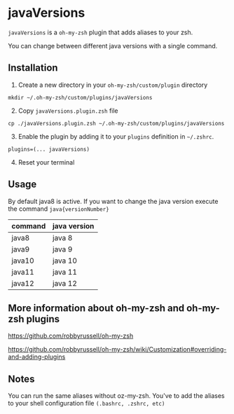 # javaVersions

`javaVersions` is a `oh-my-zsh` plugin that adds aliases to your zsh.

You can change between different java versions with a single command.

## Installation

1. Create a new directory in your `oh-my-zsh/custom/plugin` directory

```
mkdir ~/.oh-my-zsh/custom/plugins/javaVersions
```

2. Copy `javaVersions.plugin.zsh` file

```
cp ./javaVersions.plugin.zsh ~/.oh-my-zsh/custom/plugins/javaVersions
```

3. Enable the plugin by adding it to your `plugins` definition in `~/.zshrc`.

```
plugins=(... javaVersions)
```

4. Reset your terminal

## Usage

By default java8 is active. If you want to change the java version execute the command `java{versionNumber}`



| command | java version |
| ------- | ------------ |
| java8   | java 8       |
| java9   | java 9       |
| java10  | java 10      |
| java11  | java 11      |
| java12  | java 12      |


## More information about oh-my-zsh and oh-my-zsh plugins

https://github.com/robbyrussell/oh-my-zsh

https://github.com/robbyrussell/oh-my-zsh/wiki/Customization#overriding-and-adding-plugins

## Notes

You can run the same aliases without oz-my-zsh. You've to add the aliases to your shell configuration file `(.bashrc, .zshrc, etc)`
